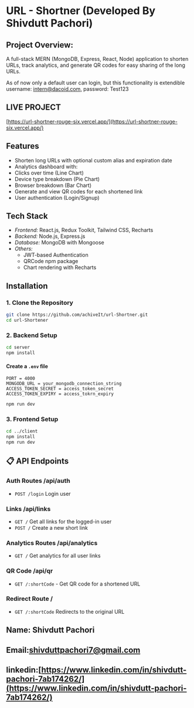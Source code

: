 # URL - Shortner (Developed By Shivdutt Pachori)


## Project Overview:
A full-stack MERN (MongoDB, Express, React, Node) application to shorten URLs, track analytics, and generate QR codes for easy sharing of the long URLs.

As of now only a default user can login, but this functionality is extendible 
username: intern@dacoid.com, password: Test123

## LIVE PROJECT 
[https://url-shortner-rouge-six.vercel.app/](https://url-shortner-rouge-six.vercel.app/)

## Features

- Shorten long URLs with optional custom alias and expiration date
-  Analytics dashboard with:
  - Clicks over time (Line Chart)
  - Device type breakdown (Pie Chart)
  - Browser breakdown (Bar Chart)
- Generate and view QR codes for each shortened link
-  User authentication (Login/Signup)

## Tech Stack
- *Frontend:* React.js, Redux Toolkit, Tailwind CSS, Recharts
- *Backend:* Node.js, Express.js
- *Database:* MongoDB with Mongoose
- *Others:*
  - JWT-based Authentication
  - QRCode npm package
  - Chart rendering with Recharts

## Installation

### 1. Clone the Repository
```bash
git clone https://github.com/achiveIt/url-Shortner.git
cd url-Shortener
```

### 2. Backend Setup
```bash
cd server
npm install
```

#### Create a `.env` file
```env
PORT = 4000
MONGODB_URL = your_mongodb_connection_string
ACCESS_TOKEN_SECRET = access_token_secret
ACCESS_TOKEN_EXPIRY = access_tokrn_expiry
```

```bash
npm run dev
```

### 3. Frontend Setup
```bash
cd ../client
npm install
npm run dev
```


## 📋 API Endpoints

### Auth Routes /api/auth
- `POST /login`  Login user

### Links /api/links
- `GET /` Get all links for the logged-in user
- `POST /` Create a new short link

### Analytics Routes /api/analytics
- `GET /` Get analytics for all user links

### QR Code /api/qr
- `GET /:shortCode` - Get QR code for a shortened URL

### Redirect Route /

- `GET /:shortCode` Redirects to the original URL




## Name: Shivdutt Pachori
## Email:[shivduttpachori7@gmail.com](shivduttpachori7@gmail.com)
## linkedin:[https://www.linkedin.com/in/shivdutt-pachori-7ab174262/](https://www.linkedin.com/in/shivdutt-pachori-7ab174262/)

